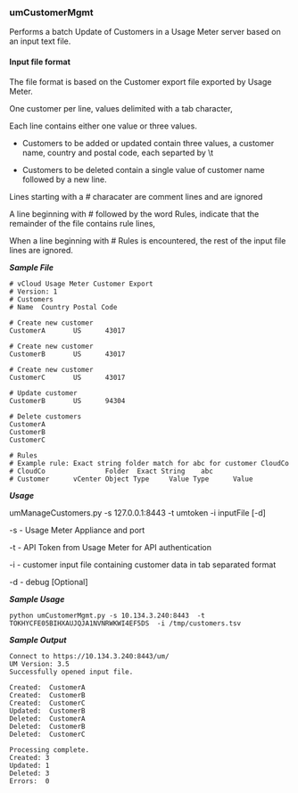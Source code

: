 
 
### umCustomerMgmt ###

Performs a batch Update of Customers in a Usage Meter server based on an input text file.

#### Input file format ####

The file format is based on the Customer export file exported by Usage Meter.

One customer per line, values delimited with a tab character,

Each line contains either one value or three values.

- Customers to be added or updated contain three values, a customer name, country and postal code, each separted by \t

- Customers to be deleted contain a single value of customer name followed by a new line.

Lines starting with a # characater are comment lines and are ignored

A line beginning with # followed by the word Rules, indicate that the remainder of the file contains rule lines,

When a line beginning with # Rules is encountered, the rest of the input file lines are ignored.

___Sample File___

```
# vCloud Usage Meter Customer Export
# Version: 1
# Customers
# Name  Country Postal Code

# Create new customer
CustomerA       US      43017

# Create new customer
CustomerB       US      43017

# Create new customer
CustomerC       US      43017

# Update customer
CustomerB       US      94304

# Delete customers
CustomerA
CustomerB
CustomerC

# Rules
# Example rule: Exact string folder match for abc for customer CloudCo
# CloudCo               Folder  Exact String    abc
# Customer      vCenter Object Type     Value Type      Value
```

___Usage___

umManageCustomers.py -s 127.0.0.1:8443  -t umtoken  -i  inputFile [-d] 

-s  - Usage Meter Appliance and port

-t  - API Token from Usage Meter for API authentication

-i  - customer input file containing customer data in tab separated format

-d  - debug [Optional]


___Sample Usage___ 

```
python umCustomerMgmt.py -s 10.134.3.240:8443  -t TOKHYCFE05BIHXAUJQJA1NVNRWKWI4EF5DS  -i /tmp/customers.tsv 
```

___Sample Output___


```
Connect to https://10.134.3.240:8443/um/
UM Version: 3.5
Successfully opened input file.  

Created:  CustomerA
Created:  CustomerB
Created:  CustomerC
Updated:  CustomerB
Deleted:  CustomerA
Deleted:  CustomerB
Deleted:  CustomerC

Processing complete.
Created: 3
Updated: 1
Deleted: 3
Errors:  0

```
